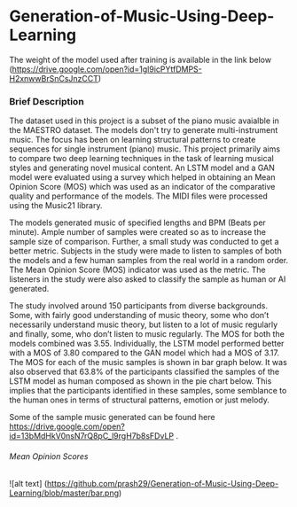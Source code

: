 # Generation-of-Music-Using-Deep-Learning

The weight of the model used after training is available in the link below
(https://drive.google.com/open?id=1gl9icPYtfDMPS-H2xnwwBrSnCsJnzCCT)

### Brief Description


The dataset used in this project is a subset of the piano music avaialble in the MAESTRO dataset. The models don't try to generate multi-instrument music. The focus has been on learning structural patterns to create sequences for single instrument (piano) music.
This project primarily aims to compare two deep learning techniques in the task of learning musical styles and generating novel musical content. An LSTM model and a GAN model were evaluated using a survey which helped in obtaining an Mean Opinion Score (MOS) which was used as an indicator of the comparative quality and performance of the models. The MIDI files were processed using the Music21 library. 

The models generated music of specified lengths and BPM (Beats per minute). Ample number of samples were created so as to increase the sample size of comparison. Further, a small study was conducted to get a better metric. Subjects in the study were made to listen to samples of both the models and a few human samples from the real world in a random order. The Mean Opinion Score (MOS) indicator was used as the metric. The listeners in the study were also asked to classify the sample as human or AI generated. 

The study involved around 150 participants from diverse backgrounds. Some, with fairly good understanding of music theory, some who don’t necessarily understand music theory, but listen to a lot of music regularly and finally, some, who don’t listen to music regularly. The MOS for both the models combined was 3.55. Individually, the LSTM model performed better with a MOS of 3.80 compared to the GAN model which had a MOS of 3.17. The MOS for each of the music samples is shown in bar graph below. It was also observed that 63.8% of the participants classified the samples of the LSTM model as human composed as shown in the pie chart below. This implies that the participants identified in these samples, some semblance to the human ones in terms of structural patterns, emotion or just melody.

Some of the sample music generated can be found here https://drive.google.com/open?id=13bMdHkV0nsN7rQ8pC_l9rgH7b8sFDvLP .



###### Mean Opinion Scores
![alt text] (https://github.com/prash29/Generation-of-Music-Using-Deep-Learning/blob/master/bar.png)
